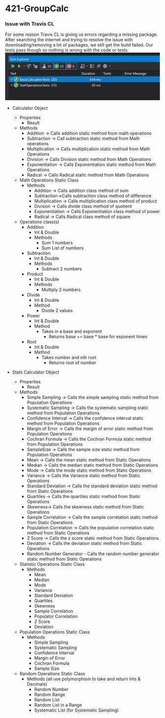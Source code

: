 # 421-GroupCalc

### Issue with Travis CL
For some reason Travis CL is giving us errors regarding a missing package. After searching the internet and trying to resolve the issue with downloading/removing a lot of packages, we still get the build failed. Our tests pass though so nothing is wrong with the code or tests.
![Passing Test](https://github.com/mnichols17/421-GroupCalc/blob/master/tests.jpg)

* Calculator Object
   * Properties
      * Result 
   * Methods
      * Addition -> Calls addition static method from math operations
      * Subtraction -> Call subtraction static method from Math operations
      * Multiplication -> Calls multiplication static method from Math Operations
      * Division -> Calls Division static method from Math Operations
      * Exponentiation -> Calls Exponentiation static method from Math Operations
      * Radical -> Calls Radical static method from Math Operations
   * Math Operations Static Class
      * Methods
         * Addition -> Calls addition class method of sum
         * Subtraction->Calls subtraction class method of difference
         * Multiplication -> Calls multiplication class method of product
         * Division -> Calls divide class method of quotient 
         * Exponentiation -> Calls Exponentiation class method of power
         * Radical -> Calls Radical class method of square
   * Operations class(s)
      * Addition
         * Int & Double
         * Methods 
            * Sum 1 numbers
            * Sum List of numbers
      * Subtraction
         * Int & Double
         * Methods
            * Subtract 2 numbers
      * Product
         * Int & Double
         * Methods
            * Multiply 2 numbers
      * Divide
         * Int & Double
         * Method
            * Divide 2 values
      * Power
         * Int & Double
         * Method
            * Takes in a base and exponent
               * Returns base += base * base for exponent times
      * Root
         * Int & Double
         * Method
            * Takes number and nth root
               * Returns root of number


* Stats Calculator Object
   * Properties
      * Result
   * Methods
      * Simple Sampling -> Calls the simple sampling static method from Population Operations
      * Systematic Sampling -> Calls the systematic sampling static method from Population Operations
      * Confidence Interval -> Calls the confidence interval static method from Population Operations
      * Margin of Error -> Calls the margin of error static method from Population Operations
      * Cochran Formula -> Calls the Cochran Formula static method from Population Operations
      * SampleSize -> Calls the sample size static method from Population Operations
      * Mean -> Calls the mean static method from Static Operations
      * Median -> Calls the median static method from Static Operations
      * Mode -> Calls the mode static method from Static Operations
      * Variance -> Calls the Variance static method from Static Operations
      * Standard Deviation -> Calls the standard deviation static method from Static Operations
      * Quartiles -> Calls the quartiles static method from Static Operations
      * Skewness-> Calls the skewness static method from Static Operations
      * Sample Correlation -> Calls the sample correlation static method from Static Operations
      * Population Correlation -> Calls the population correlation static method from Static Operations
      * Z Score -> Calls the z score static method from Static Operations
      * Deviation -> Calls the deviation static method from Static Operations
      * Random Number Generator - Calls the random number generator static method from Static Operations
   * Statistic Operations Static Class
      * Methods
         * Mean
         * Median
         * Mode
         * Variance
         * Standard Deviation
         * Quartiles
         * Skewness
         * Sample Correlation
         * Populator Correlation
         * Z Score
         * Deviation
   * Population Operations Static Class
      * Methods
         * Simple Sampling
         * Systematic Sampling
         * Confidence Interval
         * Margin of Error
         * Cochran Formula
         * Sample Size
   * Random Operations Static Class
      * Methods (all use polymorphism to take and return Ints & Decimals)
         * Random Number
         * Random Range
         * Random List
         * Random List in a Range
         * Systematic List (for Systematic Sampling)
